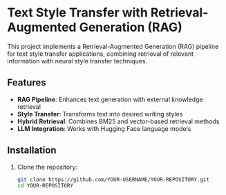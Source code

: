 # Text Style Transfer with Retrieval-Augmented Generation (RAG)

This project implements a Retrieval-Augmented Generation (RAG) pipeline for text style transfer applications, combining retrieval of relevant information with neural style transfer techniques.

## Features

- **RAG Pipeline**: Enhances text generation with external knowledge retrieval
- **Style Transfer**: Transforms text into desired writing styles
- **Hybrid Retrieval**: Combines BM25 and vector-based retrieval methods
- **LLM Integration**: Works with Hugging Face language models

## Installation

1. Clone the repository:
   ```bash
   git clone https://github.com/YOUR-USERNAME/YOUR-REPOSITORY.git
   cd YOUR-REPOSITORY
   ```
